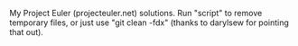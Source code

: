 My Project Euler (projecteuler.net) solutions.
Run "script" to remove temporary files, or just use "git clean -fdx" (thanks to darylsew for pointing that out).
